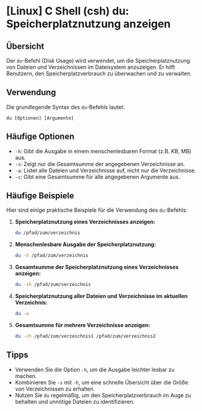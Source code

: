 # [Linux] C Shell (csh) du: Speicherplatznutzung anzeigen

## Übersicht
Der `du`-Befehl (Disk Usage) wird verwendet, um die Speicherplatznutzung von Dateien und Verzeichnissen im Dateisystem anzuzeigen. Er hilft Benutzern, den Speicherplatzverbrauch zu überwachen und zu verwalten.

## Verwendung
Die grundlegende Syntax des `du`-Befehls lautet:

```
du [Optionen] [Argumente]
```

## Häufige Optionen
- `-h`: Gibt die Ausgabe in einem menschenlesbaren Format (z.B. KB, MB) aus.
- `-s`: Zeigt nur die Gesamtsumme der angegebenen Verzeichnisse an.
- `-a`: Listet alle Dateien und Verzeichnisse auf, nicht nur die Verzeichnisse.
- `-c`: Gibt eine Gesamtsumme für alle angegebenen Argumente aus.

## Häufige Beispiele
Hier sind einige praktische Beispiele für die Verwendung des `du`-Befehls:

1. **Speicherplatznutzung eines Verzeichnisses anzeigen:**
   ```bash
   du /pfad/zum/verzeichnis
   ```

2. **Menschenlesbare Ausgabe der Speicherplatznutzung:**
   ```bash
   du -h /pfad/zum/verzeichnis
   ```

3. **Gesamtsumme der Speicherplatznutzung eines Verzeichnisses anzeigen:**
   ```bash
   du -sh /pfad/zum/verzeichnis
   ```

4. **Speicherplatznutzung aller Dateien und Verzeichnisse im aktuellen Verzeichnis:**
   ```bash
   du -a
   ```

5. **Gesamtsumme für mehrere Verzeichnisse anzeigen:**
   ```bash
   du -ch /pfad/zum/verzeichnis1 /pfad/zum/verzeichnis2
   ```

## Tipps
- Verwenden Sie die Option `-h`, um die Ausgabe leichter lesbar zu machen.
- Kombinieren Sie `-s` mit `-h`, um eine schnelle Übersicht über die Größe von Verzeichnissen zu erhalten.
- Nutzen Sie `du` regelmäßig, um den Speicherplatzverbrauch im Auge zu behalten und unnötige Dateien zu identifizieren.